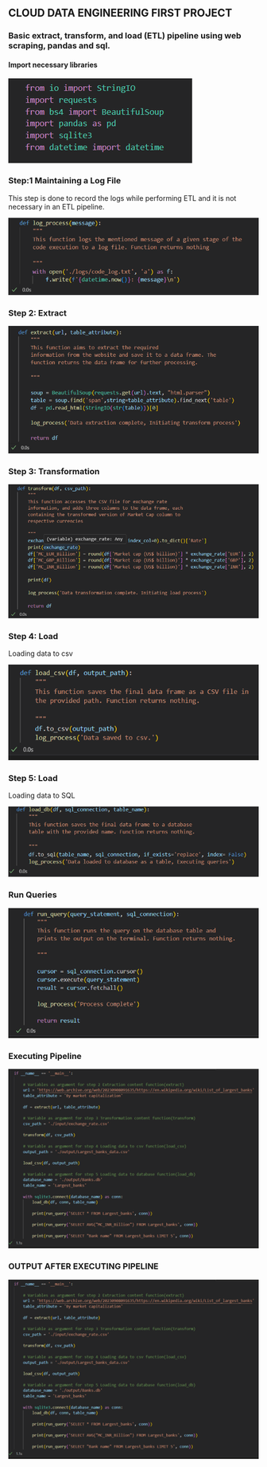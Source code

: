 ## **CLOUD DATA ENGINEERING FIRST PROJECT**

### **Basic extract, transform, and load (ETL) pipeline using web scraping, pandas and sql.**

#### Import necessary libraries

![1.png](snaps/1.png)

### Step:1 Maintaining a Log File

This step is done to record the logs while performing ETL and it is not necessary in an ETL pipeline.

![2.png](snaps/2.png)

### Step 2:  Extract

![3.png](snaps/3.png)

### Step 3: Transformation

![4.png](snaps/4.png)

### Step 4: Load

Loading data to csv

![5.png](snaps/5.png)

### Step 5: Load 

Loading data to SQL

![6.png](snaps/6.png)

### Run Queries

![7.png](snaps/7.png)

### Executing Pipeline

![8.png](snaps/8.png)

### OUTPUT AFTER EXECUTING PIPELINE

![8.png](snaps/8.png)

